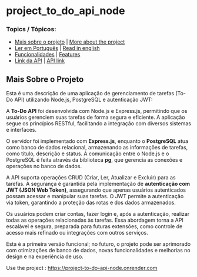 # project_to_do_api_node

### Topics / Tópicos:

<ul>
   <li><a href="#mais-projeto">Mais sobre o projeto</a>  |  <a href="#text-en">More about the project</a></li>
  <li><a href="#text-pt-br">Ler em Português</a>  |  <a href="#text-en">Read in english</a></li>
  <li><a href="#features-pt-br">Funcionalidades</a>  |  <a href="#features-en">Features</a></li>
  <li><a href="#link-api">Link da API</a> |  <a href="#link-api"> API link </a></li>
</ul>

## Mais Sobre o Projeto

Esta é uma descrição de uma aplicação de gerenciamento de tarefas (To-Do API) utilizando Node.js, PostgreSQL e autenticação JWT:

A **To-Do API** foi desenvolvida com Node.js e Express.js, permitindo que os usuários gerenciem suas tarefas de forma segura e eficiente. A aplicação segue os princípios RESTful, facilitando a integração com diversos sistemas e interfaces.

O servidor foi implementado com **Express.js**, enquanto o **PostgreSQL** atua como banco de dados relacional, armazenando as informações de tarefas, como título, descrição e status. A comunicação entre o Node.js e o PostgreSQL é feita através da biblioteca **pg**, que gerencia as conexões e operações no banco de dados.

A API suporta operações CRUD (Criar, Ler, Atualizar e Excluir) para as tarefas. A segurança é garantida pela implementação de **autenticação com JWT (JSON Web Token)**, assegurando que apenas usuários autenticados possam acessar e manipular suas tarefas. O JWT permite a autenticação via token, garantindo a proteção das rotas e dos dados armazenados.

Os usuários podem criar contas, fazer login e, após a autenticação, realizar todas as operações relacionadas às tarefas. Essa abordagem torna a API escalável e segura, preparada para futuras extensões, como controle de acesso mais refinado ou integrações com outros serviços.

Esta é a primeira versão funcional; no futuro, o projeto pode ser aprimorado com otimizações de banco de dados, novas funcionalidades e melhorias no design e na experiência de uso.



Use the project : https://project-to-do-api-node.onrender.com

